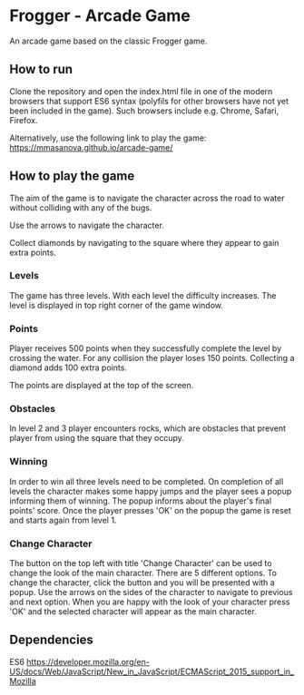 Frogger - Arcade Game
===============================
An arcade game based on the classic Frogger game.

## How to run ##
Clone the repository and open the index.html file in one of the modern browsers that support ES6 syntax (polyfils for other browsers have not yet been included in the game). Such browsers include e.g. Chrome, Safari, Firefox.

Alternatively, use the following link to play the game: https://mmasanova.github.io/arcade-game/

## How to play the game ##

The aim of the game is to navigate the character across the road to water without colliding with any of the bugs.

Use the arrows to navigate the character.

Collect diamonds by navigating to the square where they appear to gain extra points.

### Levels ###

The game has three levels. With each level the difficulty increases. The level is displayed in top right corner of the game window.

### Points ###

Player receives 500 points when they successfully complete the level by crossing the water.
For any collision the player loses 150 points.
Collecting a diamond adds 100 extra points.

The points are displayed at the top of the screen.

### Obstacles ###

In level 2 and 3 player encounters rocks, which are obstacles that prevent player from using the square that they occupy.

### Winning ###

In order to win all three levels need to be completed. On completion of all levels the character makes some happy jumps and the player sees a popup informing them of winning. The popup informs about the player's final points' score. Once the player presses 'OK' on the popup the game is reset and starts again from level 1.

### Change Character ###

The button on the top left with title 'Change Character' can be used to change the look of the main character. There are 5 different options. To change the character, click the button and you will be presented with a popup. Use the arrows on the sides of the character to navigate to previous and next option. When you are happy with the look of your character press 'OK' and the selected character will appear as the main character.

## Dependencies ##
ES6 https://developer.mozilla.org/en-US/docs/Web/JavaScript/New_in_JavaScript/ECMAScript_2015_support_in_Mozilla
